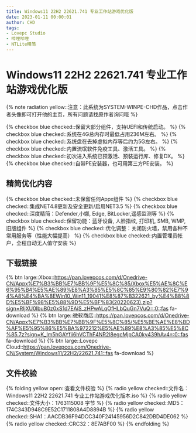 ```yaml
---
title: Windows11 22H2 22621.741 专业工作站游戏优化版
date: 2023-01-11 00:00:01
author: CHD
tags:
- Lovepc Studio
- 哔哩哔哩
- NTLite精简
---
```


# Windows11 22H2 22621.741 专业工作站游戏优化版

{% note radiation yellow::注意：此系统为SYSTEM-WINPE-CHD作品，点击作者头像即可打开他的主页，所有问题请找原作者询问哦 %}

{% checkbox blue checked::保留大部分组件，支持UEFI和传统启动。 %}
{% checkbox blue checked::系统在4G总内存时最低占用236M左右。 %}
{% checkbox blue checked::系统盘在去掉虚拟内存等后约为5G左右。 %}
{% checkbox blue checked::内置流氓软件免疫工具、激活工具。 %}
{% checkbox blue checked::初次进入系统已预激活、预装运行库、修复DX。 %}
{% checkbox blue checked::自带PE安装器，也可用第三方PE安装。 %}


## 精简优化内容
{% checkbox blue checked::未保留任何Appx组件 %}
{% checkbox blue checked::集成NET4.8更新及安全更新/启用NET3.5 %}
{% checkbox blue checked::深度精简：Defender,小娜, Edge, BitLocker,遥感监测等 %}
{% checkbox blue checked::保留功能：蓝牙设备, 人脸指纹, 打印机, SMB, WMP, 旧版组件 %}
{% checkbox blue checked::优化调整：关闭防火墙，禁用各种不常用服务等（性能大幅提高） %}
{% checkbox blue checked::内置管埋员帐户，全程自动无人值守安装 %}

## 下载链接
{% btn large::Xbox::https://pan.lovepcos.com/d/Onedrive-CN/Appx%E7%B3%BB%E7%BB%9F%E5%8C%85/Xbox%E5%AE%8C%E6%95%B4%E5%AE%89%E8%A3%85%E5%8C%85%E9%80%82%E7%94%A8%E4%BA%8EWin10_Win11_19041%E8%87%B322621_by%E4%B8%8D%E5%BF%98%E5%88%9D%E5%BF%83(20220623).zip?sign=RIjXU0IbuB0z0xS1d7EAiS_zHPwALqOfHLbQuGn7VuQ=:0::fas fa-download %}
{% btn large::微软商店::https://pan.lovepcos.com/d/Onedrive-CN/Appx%E7%B3%BB%E7%BB%9F%E5%8C%85/%E5%BE%AE%E8%BD%AF%E5%95%86%E5%BA%972212%E5%AE%89%E8%A3%85%E5%8C%85.7z?sign=K_Im5hGAYfii6hVCThF4NR2l8egcMjpCA0ky439hAv4=:0::fas fa-download %}
{% btn large::Lovepc Cloud::https://pan.lovepcos.com/Onedrive-CN/System/Windows11/22H2/22621.741::fas fa-download %}

## 文件校验
{% folding yellow open::查看文件校验 %}
{% radio yellow checked::文件名：Windows11 22H2 22621.741 专业工作站游戏优化版本.iso %}
{% radio yellow checked::文件大小：1763115008 字节 %}
{% radio yellow checked::MD5：174C343D948C9E52C1711808A4D8894B %}
{% radio yellow checked::SHA1：AACDB36F94DCC340F24145956D2C842DBD4DE062 %}
{% radio yellow checked::CRC32：8E7ABF00 %}
{% endfolding %}
